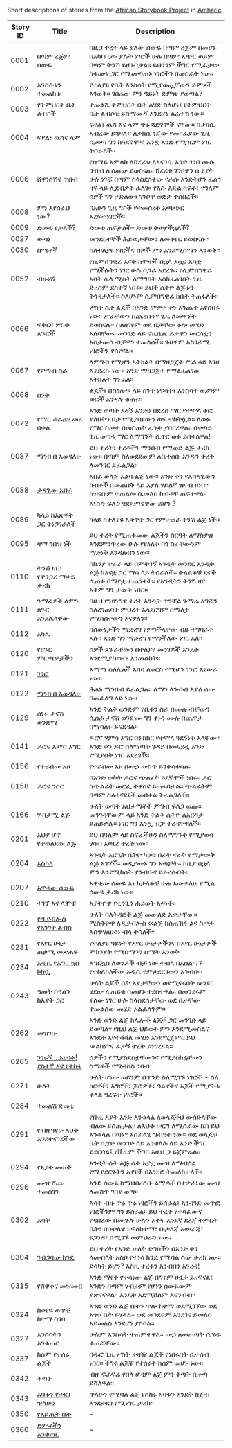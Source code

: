 Short descriptions of stories from the [African Storybook Project](http://my.africanstorybook.org) in [Amharic](https://github.com/global-asp/asp-source/tree/master/am).

Story ID | Title | Description
-------- | ----- | -----------
0001 | በጣም ረጅም ሰውዬ | በዚህ ተረት ላይ ያለው ሰውዬ በጣም ረጅም በመሆኑ በአካባቢው ያሉት ነገሮች ሁሉ በጣም አጭር ወይም በጣም ትንሽ ይሆኑበታል። ይህንንም ችግር የሚፈታው ከቁመቱ ጋር የሚመጣጠኑ ነገሮችን በመስራት ነው።
0002 | እንስሳቱን ተመልከቱ | የተለያዩ የቤት እንስሳት የሚያወጧቸውን ድምጾች እንወቅ። ገበሬው ምን ዓይነት ድምጽ ያወጣል?
0003 | የትምህርት ቤት ልብሶች | ተመልሼ ትምህርት ቤት ልሄድ ስለሆነ፤ የትምህርት ቤት ልብሶቼ ይስማሙኝ እንደሆነ ልፈትሽ ነው።
0004 | ፍየል፣ ዉሻና ላም | ፍየል፣ ዉሻ እና ላም ጥሩ ጓደኛሞች ናቸው። በታክሲ አብረው ይጓዛሉ። ለታክሲ ነጂው የመክፈያው ጊዜ ሲመጣ ግን ከጓደኛሞቹ አንዷ አንድ የሚገርም ነገር ትሰራለች።
0006 | ሸዋነሰሽና ጥበብ | የሰማይ አምላክ ለሸረሪቱ ለአናንሲ አንድ ገንቦ ሙሉ ጥበብ ሊሰጠው ይወስናል። ሸረሪቱ ገንቦዋን ሲያያት ሁሉ ነገሯ በጣም ስላስደሰተው የራሱ እንድትሆን ፈልጎ ዛፍ ላይ ሊደብቃት ፈለገ። የእሱ እድል ከፍቶ፣ የዓለም ሰዎች ግን ታድለው፣ ገንቦዋ ወድቃ ተሰበረች።
0008 | ምን እየሰራህ ነው? | በአሁን ጊዜ ግሶች የተመሰረቱ አጫጭር አረፍተነገሮች።
0009 | ድመቴ የታለች? | ድመቴ ጠፍታለች። ድመቴ ትታያችኋለች?
0027 | ውሳኔ |  መንደርተኞች ሕይወታቸውን ለመቀየር ይወስናሉ።
0030 | ስሜቶች | ስለተለያዩ ነገሮችና ሰዎች ምን እንደሚሰማን እንወቅ።
0052 | ብዙነሽ | የሲምበግዊሬ እናት ከሞተች በኋላ እሷና አባቷ የሚችሉትን ነገር ሁሉ በጋራ አደረጉ። የሲምበግዊሬ አባት ሌላ ሚስት ለማግባት እስከፈለገበት ጊዜ ድረስም ደስተኛ ነበሩ። ይህች ሴትዮ ልጅቱን ትጎዳታለች። ስለሆነም ሲምበግዊሬ ከቤት ትጠፋለች።
0066 | ፍቅርና ሦስቱ ጸጉሮች | ሦስት ሴት ልጆች በአንድ ሞቃት ቀን እንጨት እየሰበሩ ነው። ሥራቸውን በጨረሱም ጊዜ ለመዋኘት ይወስናሉ። ስለዘገዩም ወደ ቤታቸው ቶሎ መሄድ አለባቸው። መንገድ ላይ ኖዚቤሌ ዶቃዋን መርሳቷን አስታውሳ ብቻዋን ተመለሰች። ጉዞዋም አስገራሚ ነገሮችን ያሳየናል።
0067 | የምግብ ስራ | ለምግብ የሚሆን አትክልት በማዘጋጀት ሥራ ላይ እገዛ እያደረኩ ነው። አንድ ማዘጋጀት የማልፈልገው አትክልት ግን አለ።
0068 | [ስንት](http://my.africanstorybook.org/stories/ስንት) | ልጆች፣ በስዕሎቹ ላይ ስንት ነፍሳት፣ እንስሳት ወይንም ወፎች እንዳሉ ቁጠሩ፡፡
0072 | የማር ቆራጩ መሪ በቀል | አንድ ወጣት አዳኝ አንድን በደረሰ ማር የተሞላ ቀፎ ያለበትን ቦታ የሚያሳየውን ወፍ ተከትሏል። ለወፉ የማር ስጦታ በመስጠት ፈንታ ያባርረዋል። በቀጣይ ጊዜ ወጣቱ ማር ለማግኘት ሲጥር ወፉ ይበቀለዋል!
0087 | ማንበብ እወዳለሁ | ይህ ተረት፣ ተረቶችን ማንበብ የሚወድ ልጅ ታሪክ ነው። በጣም ስለወደደውም ለቤተሰቡ አንዱን ተረት ለመንገር ይፈልጋል።
0088 | [ታዳጊው አበራ](http://my.africanstorybook.org/stories/ታዳጊው-አበራ) | አበራ ወላጅ አልባ ልጅ ነው። አንድ ቀን የአሳዳጊውን ከብቶች በመጠበቅ ላይ እያለ ሃይለኛ ዝናብ ዘነበ። ከዝናቡም ተጠልሎ ሲመለስ ከብቶቹ ጠፍተዋል። እነሱን ፍለጋ ሄደ፥ያገኛቸው ይሆን？
0089 | ካላይ ከእጽዋት ጋር ትነጋገራለች | ካላይ ከተለያዩ እጽዋት ጋር የምታወራ ትንሽ ልጅ ነች።
0095 | ዛማ ጎበዝ ነች | ይህ ተረት የሚጠቁመው ልጆችን ስርዓት ለማስያዝ እንደምንጥረው ሁሉ የየዕለት በጎ ስራቸውንም ማድነቅ እንዳለብን ነው።
0110 | ትንሽ ዘር፣ የዋንጋሪ ማታይ ታሪክ | በኬንያ ተራራ ላይ በምትገኝ አንዲት መንደር አንዲት ልጅ ከእናቷ ጋር ማሳ ላይ ትሰራለች። ትልልቆቹ ደኖች ሲጠፉ በማየቷ ተጨነቀች። የአንዲትን ትንሽ ዘር አቅም ግን ታውቅ ነበር።
0111 | ጉማሬዎች ለምን ጸጉር እንደሌላቸው | በዚህ የንዩንግዌ ተረት አንዲት ጥንቸል ጉማሬ እግሯን ስለረገጠባት ምህረት አላደርግም በማለቷ የሚከሰተውን እናያለን።
0112 | አካሌ | በሰውነታችን ማድረግ የምንችላቸው ብዙ ተግባራት አሉ። አንድ ግን ማድረግ የማንችለው ነገር አለ።
0120 | የፀጉር ምርጫዎቻችን | ሰዎች ጸጉራቸውን በተለያዩ መንገዶች እንዴት እንደሚያስውቡ እንመልከት።
0121 | [ገንፎ](http://my.africanstorybook.org/stories/%E1%8C%88%E1%8A%95%E1%8D%8E) | እማማ ስለሌለች አባባ ለቁርስ የሚሆን ገንፎ እየሠራ ነው፡፡
0122 | [ማንበብ እወዳለሁ](http://my.africanstorybook.org/stories/ማንበብ-እወዳለሁ-0) | ሕጻኑ ማንበብ ይፈልጋል፡፡ ለማን ላንብብ እያለ ሰው በመፈለግ ላይ ነው፡፡
0129 | ሰነፉ ታናሽ ወንድሜ | አንድ ትልቅ ወንድም የቤቱን ስራ በሙሉ ብቻውን ሲሰራ ታናሽ ወንድሙ ግን ቀኑን ሙሉ በጨዋታ በማሳለፉ ይናደዳል።
0141 | ዶሮና አምሳ እግር | ዶሮና ሃምሳ እግር በፉክክር የተሞላ ጓደኝነት አላቸው። አንድ ቀን ዶሮ ስለማጣት ጉዳይ በመናደዷ አንድ የሚያስቅ ነገር አደረገች።
0156 | የተራበው አዞ | የተራበው አዞ በውኃ ውስጥ ይንቀሳቀሳል።
0158 | ዶሮና ንስር | በአንድ ወቅት ዶሮና ጭልፊት ጓደኛሞች ነበሩ። ዶሮ ከጭልፊት መርፌ ትዋስና ይጠፋባታል። ጭልፊትም በጣም ስለተናደደች መበቀል ትፈልጋለች።
0166 | [ሃብታሟ ልጅ](http://my.africanstorybook.org/stories/ሃብታሟ-ልጅ) | ሁለት ወጣት እህታማቾች ምግብ ፍለጋ ወጡ። መንገዳቸውም ላይ አንድ ትልቅ ሴትዮ ለእርዳታ ይጠይቃሉ። ነገር ግን አንዷ ብቻ ትረዳቸዋለች።
0201 | አህያ ሆኖ የተወለደው ልጅ | ይህ በዓለም ላይ ስፍራችሁን ስለማግኘት የሚያወሳ ሃሳብ አጫሪ ተረት ነው።
0204 | [አስካለ](http://my.africanstorybook.org/stories/አስካለ) | አንዲት አሮጊት ሴትዮ ካሁን በፊት ኖራት የማታውቅ ልጅ አገኘች፡፡ ወዲያውኑ ግን አጣቻት፡፡ ከዚያ በኋላ ምን እንደሚከሰት ያንብቡና ይድረሱበት፡፡
0207 | [አዋቂው ሰውዬ](http://my.africanstorybook.org/stories/አዋቂው-ሰውዬ) | አዋቂው ሰውዬ እኔ ከታላቆቼ ሁሉ አውቃለሁ የሚል ሰውዬ ታሪክ ነው።
0210 | ተገኘ እና ላሞቹ | አያትዮዋ የቲንጊን ሕይወት አዳነች።
0222 | [የዲያብሎስ የአንገት ልብስ](http://my.africanstorybook.org/stories/የዲያብሎስ-የአንገት-ልብስ) | ሁለት ባለትዳሮች ልጅ መውለድ አቃታቸው፡፡ ሚስትዮዋ ለዲያብሎስ ‹‹ልጅ ከሰጠኸኝ ልዩ ስጦታ እሰጥሃለሁ›› ብላ ተሳለች፡፡
0231 | የአየር ሁኔታ ጠቋሚ መጽሐፍ | የተለያዩ ዓይነት የአየር ሁኔታዎችንና በአየር ሁኔታዎች ምክንያት የሚሰማንን ስሜት እንወቅ
0234 | [አዲሴ የእግር ኳስ ኮከቧ](http://my.africanstorybook.org/stories/አዲሴ-የእግር-ኳስ-ኮከቧ) | እግርኳስ ለወንዶች ብቻ ነው ተብላ በአሰልጣኙ የተከለከለችው አዲሴ የምታደርገውን አንብቡ፡፡
0243 | ዓመት በዓልን ከአያት ጋር | ሁለት ልጆች ሴት አያታቸውን ወደሚኖሩበት መንደር ሄደው ሊጠይቁ በመሆኑ ተደስተዋል። በመንደሩም ያለው ነገር ሁሉ ስላስደሰታቸው ወደ ቤታቸው ተመልሰው መሄድ አልፈለጉም።
0262 | መዝገቡ | አንድ ወንድ ልጅ ከሌሎች ልጆች ጋር መንገድ ላይ ይወጣል። የዚህ ልጅ ህይወት ምን እንደሚመስልና እንዴት እየተሻሻለ መሄድ እንደሚጀምር ይህ መልካምና ፈታኝ ተረት ይነግረናል።
0265 | [ንገሩኝ ...አሁኑኑ! ደስተኛ እና የተከፋ](http://my.africanstorybook.org/stories/ደስ-ያላችሁና-የከፋችሁ-አሁኑኑ-…-ንገሩኝ) | ሰዎችን የሚያስደስቷቸውንና የሚያስከፏቸውን ስሜቶች የሚዳስስ ንባብ
0271 | ሁለት | ሁለት ሆነው ወይንም በጥንድ ስለሚገኙ ነገሮች - ስለ ክርኖች፣ እግሮች፣ ጆሮዎች፣ ዓይኖችና እጆች የሚያትቱ ቀላል ዓረፍተ ነገሮች።
0284 | [ተመለሽ ድመቴ](http://my.africanstorybook.org/stories/ተመለሽ-ድመቴ) | 
0291 | የብዙዓየሁ እህት እንደተናገረችው | የቩዚ አያት አንድ እንቁላል ለወላጆችህ ውሰድላቸው ብለው ይሰጡታል። ለእህቱ ሠርግ ለሚሰራው ኬክ ይህ እንቁላል በጣም አስፈላጊ ግብዓት ነው። ወደ ወላጆቹ ቤት ሲሄድ መንገድ ላይ እንቁላሉ ላይ አንድ ችግር ይደርሳል፤ የቪዚም ችግር እዚህ ጋ ይጀምራል።
0294 | የአያቴ ሙዞች | አንዲት ሴት ልጅ ሴት አያቷ ሙዝ ለማብሰል የሚያደርጉትን እያየች በአንክሮ ትመለከታለች።
0296 | ሙዝ ሻጩ ተመስገን | አንድ ሰውዬ ከማህበረሰቡ ልማዶች በተቃራኒው ሙዝ ለመሸጥ ገበያ ወጣ።
0302 | እሳት | እሳት ብዙ ጥሩ ጥሩ ነገሮችን ይሰራል፤ አንዳንድ መጥፎ ነገሮችንም ግን ይሰራል። ይህ ተረት የተጻፈውና የዳበረው በሙጉሉ ሁሉን አቀፍ አንደኛ ደረጃ ትምርት ቤት፣ በቡሶለዌ ክፍለከተማ፣ ቡታለጃ አውራጃ፣ ዩጋንዳ፣ በሚገኙ መምህራን ነው።
0304 | [ገብጋባው ክንዴ](http://my.africanstorybook.org/stories/ገብጋባው-ክንዴ) | ይህ ተረት የአንድ ሁለት ድግሶችን በአንድ ቀን ለመብላት አስቦ የተነሳ ክንዴ የሚባል ሰው ታሪክ ነው፡፡ ይሳካት ይሆን? እስኪ ተረቱን አንብበን እንረዳ!
0315 | የሸዋቀና መዝሙር | አንድ ማየት የተሳነው ልጅ በግሩም ሁኔታ ይዘፍናል፤ አንድን በጣም ሃብታም የሆነን ሰውዬውም ያጽናናዋል። እንዴት እደሚሸለም እናንብብ።
0324 | ከቀየዬ ወጥቼ ከተማ ስገባ | አንድ ወንድ ልጅ ቤቱን ጥሎ ከተማ ወደሚገኘው ወደ አጎቱ ቤት ይሄዳል። ወደ መንደሩም እንደገና ይመለስ አይመለስ እንደሆነ ያስባል።
0327 | እንሰሳትን እንቁጠር | ሁሉም እንስሳት ተጠምተዋል። ውኃ ለመጠጣት ሲሄዱ ቁጠሯቸው።
0337 | ከሰም የተሰሩ ልጆች | በዱሮ ጊዜ ሦስት ታዛዥ ልጆች የነበሩበት ቤተሰብ ነበር። ችግሩ ልጆቹ የተሰሩት ከሰም መሆኑ ነው።
0342 | ቅጣት | ብዙ ፍራፍሬ የበላ ሆዳም ልጅ ምን ቅጣት ቢቀጣ ይሻለዋል።
0343 | [አባቱን የታደገ ጥላሁን](http://my.africanstorybook.org/stories/አባቱን-የታደገው-ጥላሁን) | ጥላሁን የሚባል ልጅ የሰከሩ አባቱን እንዴት ከጅብ እንደታደገ የሚነግር ታሪክ።
0350 | [የአይጢት ቤት](http://my.africanstorybook.org/stories/የአይጢት-ቤት) | -
0360 | [ድምቶችን እንቁጠር](http://my.africanstorybook.org/stories/ድመቶችን-እንቁጠር) | -
